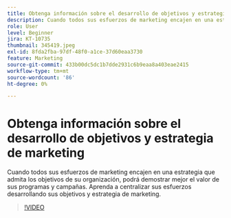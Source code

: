 ```yaml
---
title: Obtenga información sobre el desarrollo de objetivos y estrategia de marketing
description: Cuando todos sus esfuerzos de marketing encajen en una estrategia que admita los objetivos de su organización, podrá demostrar mejor el valor de sus programas y campañas.
role: User
level: Beginner
jira: KT-10735
thumbnail: 345419.jpeg
exl-id: 8fda2fba-97df-48f0-a1ce-37d60eaa3730
feature: Marketing
source-git-commit: 433b00dc5dc1b7dde2931c6b9eaa8a403eae2415
workflow-type: tm+mt
source-wordcount: '86'
ht-degree: 0%

---
```


# Obtenga información sobre el desarrollo de objetivos y estrategia de marketing

Cuando todos sus esfuerzos de marketing encajen en una estrategia que admita los objetivos de su organización, podrá demostrar mejor el valor de sus programas y campañas. Aprenda a centralizar sus esfuerzos desarrollando sus objetivos y estrategia de marketing.

>[!VIDEO](https://video.tv.adobe.com/v/345419/?quality=12&learn=on)
